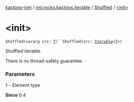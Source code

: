 [kactoos-jvm](../../index.md) / [nnl.rocks.kactoos.iterable](../index.md) / [Shuffled](index.md) / [&lt;init&gt;](./-init-.md)

# &lt;init&gt;

`Shuffled(vararg src: `[`T`](index.md#T)`)``Shuffled(src: `[`Iterable`](https://kotlinlang.org/api/latest/jvm/stdlib/kotlin.collections/-iterable/index.html)`<`[`T`](index.md#T)`>)`

Shuffled iterable.

There is no thread-safety guarantee.

### Parameters

`T` - Element type

**Since**
0.4


